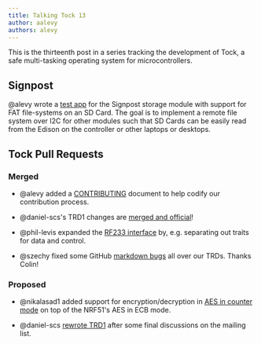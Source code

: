 ```yaml
---
title: Talking Tock 13
author: aalevy
authors: alevy
---
```


This is the thirteenth post in a series tracking the development of Tock, a
safe multi-tasking operating system for microcontrollers.

## Signpost

@alevy wrote a [test app](https://github.com/lab11/signpost/pull/47) for the
Signpost storage module with support for FAT file-systems on an SD Card. The
goal is to implement a remote file system over I2C for other modules such that
SD Cards can be easily read from the Edison on the controller or other laptops
or desktops.

## Tock Pull Requests

### Merged

  * @alevy added a
    [CONTRIBUTING](https://github.com/helena-project/tock/blob/master/CONTRIBUTING.md)
    document to help codify our contribution process.

  * @daniel-scs's TRD1 changes are
    [merged and official](https://github.com/helena-project/tock/pull/313)!

  * @phil-levis expanded the
    [RF233 interface](https://github.com/helena-project/tock/pull/317) by, e.g.
    separating out traits for data and control.

  * @szechy fixed some GitHub
    [markdown bugs](https://github.com/helena-project/tock/pull/318) all over
    our TRDs. Thanks Colin!

### Proposed

  * @nikalasad1 added support for encryption/decryption in
    [AES in counter mode](https://github.com/helena-project/tock/pull/316/files)
    on top of the NRF51's AES in ECB mode.

  * @daniel-scs [rewrote TRD1](https://github.com/helena-project/tock/pull/313)
    after some final discussions on the mailing list.

